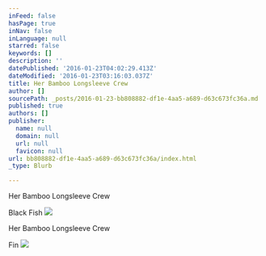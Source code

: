 ```yaml
---
inFeed: false
hasPage: true
inNav: false
inLanguage: null
starred: false
keywords: []
description: ''
datePublished: '2016-01-23T04:02:29.413Z'
dateModified: '2016-01-23T03:16:03.037Z'
title: Her Bamboo Longsleeve Crew
author: []
sourcePath: _posts/2016-01-23-bb808882-df1e-4aa5-a689-d63c673fc36a.md
published: true
authors: []
publisher:
  name: null
  domain: null
  url: null
  favicon: null
url: bb808882-df1e-4aa5-a689-d63c673fc36a/index.html
_type: Blurb

---
```

Her Bamboo Longsleeve Crew

Black Fish
![](https://the-grid-user-content.s3-us-west-2.amazonaws.com/dc1a43be-fb8d-4d98-b88c-ec78166c424f.jpg)

Her Bamboo Longsleeve Crew 

Fin
![](https://the-grid-user-content.s3-us-west-2.amazonaws.com/5219aed1-f3fd-4afc-b67d-2b0bc63662ad.jpg)